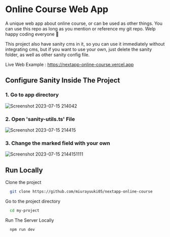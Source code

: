 
# Online Course Web App

A unique web app about online course, or can be used as other things. You can use this repo as long as you mention or reference my git repo. Welp happy coding everyone 🎉

This project also have sanity cms in it, so you can use it immediately without integrating cms, but if you want to use your own, just delete the sanity folder, as well as other sanity config file. 

Live Web Example : https://nextapp-online-course.vercel.app

## Configure Sanity Inside The Project

### 1. Go to app directory

![Screenshot 2023-07-15 214042](https://github.com/miurayuuki05/nextapp-online-course/assets/67276767/dfff1736-a496-4075-a610-6920415d81e0)

### 2. Open 'sanity-utils.ts' File

![Screenshot 2023-07-15 214415](https://github.com/miurayuuki05/nextapp-online-course/assets/67276767/6714573e-2fbe-4848-bcbd-d71b6b3558ec)

### 3. Change the marked field with your own

![Screenshot 2023-07-15 2144151111](https://github.com/miurayuuki05/nextapp-online-course/assets/67276767/bc63346f-5f6e-4e7b-9c76-ca109d671e51)


## Run Locally

Clone the project

```bash
  git clone https://github.com/miurayuuki05/nextapp-online-course
```

Go to the project directory

```bash
  cd my-project
```

Run The Server Locally

```bash
  npm run dev
```


